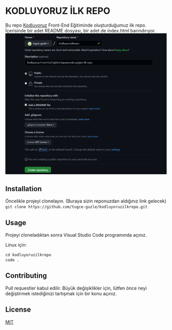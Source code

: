 # KODLUYORUZ İLK REPO
Bu repo [Kodluyoruz](https://www.kodluyoruz.org/) Front-End Eğitiminde oluşturduğumuz ilk repo. İçerisinde bir adet README dosyası, bir adet de index.html barındırıyor.
![ilk repo](ilkrepo.png)

## Installation
Öncelikle projeyi clonelayın. (Buraya sizin reponuzdan aldığınız link gelecek)
` git clone https://github.com/tugce-guzle/kodluyoruzilkrepo.git `

## Usage
Projeyi cloneladıktan sonra Visual Studio Code programında açınız.

Linux için:
 ```
cd kodluyoruzilkrepo
code .
 ```
## Contributing
Pull requestler kabul edilir. Büyük değişiklikler için, lütfen önce neyi değiştirmek istediğinizi tartışmak için bir konu açınız.
 
## License
[MIT](https://choosealicense.com/licenses/mit/)
